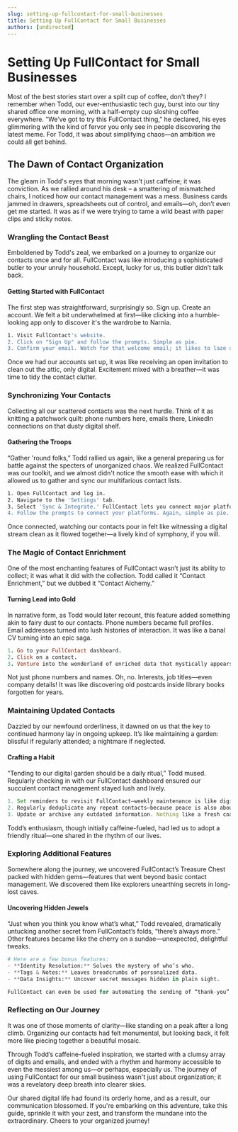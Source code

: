 ```yaml
---
slug: setting-up-fullcontact-for-small-businesses
title: Setting Up FullContact for Small Businesses
authors: [undirected]
---
```



# Setting Up FullContact for Small Businesses  

Most of the best stories start over a spilt cup of coffee, don't they? I remember when Todd, our ever-enthusiastic tech guy, burst into our tiny shared office one morning, with a half-empty cup sloshing coffee everywhere. “We’ve got to try this FullContact thing,” he declared, his eyes glimmering with the kind of fervor you only see in people discovering the latest meme. For Todd, it was about simplifying chaos—an ambition we could all get behind.

## The Dawn of Contact Organization  

The gleam in Todd's eyes that morning wasn't just caffeine; it was conviction. As we rallied around his desk – a smattering of mismatched chairs, I noticed how our contact management was a mess. Business cards jammed in drawers, spreadsheets out of control, and emails—oh, don’t even get me started. It was as if we were trying to tame a wild beast with paper clips and sticky notes.

### Wrangling the Contact Beast  

Emboldened by Todd's zeal, we embarked on a journey to organize our contacts once and for all. FullContact was like introducing a sophisticated butler to your unruly household. Except, lucky for us, this butler didn’t talk back.

#### Getting Started with FullContact  

The first step was straightforward, surprisingly so. Sign up. Create an account. We felt a bit underwhelmed at first—like clicking into a humble-looking app only to discover it's the wardrobe to Narnia. 

```bash
1. Visit FullContact's website.
2. Click on "Sign Up" and follow the prompts. Simple as pie.
3. Confirm your email. Watch for that welcome email; it likes to laze around in your spam folder.
```

Once we had our accounts set up, it was like receiving an open invitation to clean out the attic, only digital. Excitement mixed with a breather—it was time to tidy the contact clutter.

### Synchronizing Your Contacts  

Collecting all our scattered contacts was the next hurdle. Think of it as knitting a patchwork quilt: phone numbers here, emails there, LinkedIn connections on that dusty digital shelf.

#### Gathering the Troops  

“Gather 'round folks,” Todd rallied us again, like a general preparing us for battle against the specters of unorganized chaos. We realized FullContact was our toolkit, and we almost didn't notice the smooth ease with which it allowed us to gather and sync our multifarious contact lists.

```bash
1. Open FullContact and log in.
2. Navigate to the 'Settings' tab. 
3. Select 'Sync & Integrate.' FullContact lets you connect major platforms—Google Contacts, email accounts, and social media. It's like a bridge across digital worlds.
4. Follow the prompts to connect your platforms. Again, simple as pie.
```

Once connected, watching our contacts pour in felt like witnessing a digital stream clean as it flowed together—a lively kind of symphony, if you will.

### The Magic of Contact Enrichment  

One of the most enchanting features of FullContact wasn’t just its ability to collect; it was what it did with the collection. Todd called it “Contact Enrichment,” but we dubbed it “Contact Alchemy.”

#### Turning Lead into Gold  

In narrative form, as Todd would later recount, this feature added something akin to fairy dust to our contacts. Phone numbers became full profiles. Email addresses turned into lush histories of interaction. It was like a banal CV turning into an epic saga.

```ruby
1. Go to your FullContact dashboard.
2. Click on a contact. 
3. Venture into the wonderland of enriched data that mystically appears—a few data points transform into an endless scroll of carefully threaded information.
```

Not just phone numbers and names. Oh, no. Interests, job titles—even company details! It was like discovering old postcards inside library books forgotten for years.

### Maintaining Updated Contacts  

Dazzled by our newfound orderliness, it dawned on us that the key to continued harmony lay in ongoing upkeep. It’s like maintaining a garden: blissful if regularly attended; a nightmare if neglected.

#### Crafting a Habit  

“Tending to our digital garden should be a daily ritual,” Todd mused. Regularly checking in with our FullContact dashboard ensured our succulent contact management stayed lush and lively.

```javascript
1. Set reminders to revisit FullContact—weekly maintenance is like digital yoga; keeps you flexible and calm.
2. Regularly deduplicate any repeat contacts—because peace is also about minimalism.
3. Update or archive any outdated information. Nothing like a fresh coat of paint on old walls.
```

Todd’s enthusiasm, though initially caffeine-fueled, had led us to adopt a friendly ritual—one shared in the rhythm of our lives.

### Exploring Additional Features  

Somewhere along the journey, we uncovered FullContact’s Treasure Chest packed with hidden gems—features that went beyond basic contact management. We discovered them like explorers unearthing secrets in long-lost caves.

#### Uncovering Hidden Jewels  

“Just when you think you know what’s what,” Todd revealed, dramatically untucking another secret from FullContact’s folds, “there’s always more.” Other features became like the cherry on a sundae—unexpected, delightful tweaks.

```python
# Here are a few bonus features:
- **Identity Resolution:** Solves the mystery of who’s who.
- **Tags & Notes:** Leaves breadcrumbs of personalized data.
- **Data Insights:** Uncover secret messages hidden in plain sight. 

FullContact can even be used for automating the sending of “thank-you” notes—turning a task into moments of sincere connection.
```

### Reflecting on Our Journey  

It was one of those moments of clarity—like standing on a peak after a long climb. Organizing our contacts had felt monumental, but looking back, it felt more like piecing together a beautiful mosaic.

Through Todd’s caffeine-fueled inspiration, we started with a clumsy array of digits and emails, and ended with a rhythm and harmony accessible to even the messiest among us—or perhaps, especially us. The journey of using FullContact for our small business wasn't just about organization; it was a revelatory deep breath into clearer skies.

Our shared digital life had found its orderly home, and as a result, our communication blossomed. If you're embarking on this adventure, take this guide, sprinkle it with your zest, and transform the mundane into the extraordinary. Cheers to your organized journey!